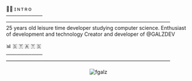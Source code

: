 

🙋‍♂️ ɪ  ɴ  ᴛ  ʀ  ᴏ<br>
<b>──────────</b>————————————————————————————————<br>
25 years old leisure time developer studying computer science. Enthusiast of development and technology Creator and developer of @GALZDEV


📊 🇸 🇹 🇦 🇹 🇸<br>
<b>──────────</b>————————————————————————————————<br>







<p align="center"><img src="https://komarev.com/ghpvc/?username=fgalz" alt="fgalz"/> </p>

